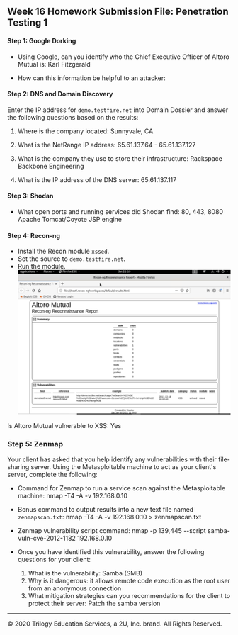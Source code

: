 ## Week 16 Homework Submission File: Penetration Testing 1

#### Step 1: Google Dorking


- Using Google, can you identify who the Chief Executive Officer of Altoro Mutual is:
Karl Fitzgerald

- How can this information be helpful to an attacker:


#### Step 2: DNS and Domain Discovery

Enter the IP address for `demo.testfire.net` into Domain Dossier and answer the following questions based on the results:

  1. Where is the company located: 
  Sunnyvale, CA

  2. What is the NetRange IP address:
  65.61.137.64 - 65.61.137.127

  3. What is the company they use to store their infrastructure:
  Rackspace Backbone Engineering

  4. What is the IP address of the DNS server:
  65.61.137.117

#### Step 3: Shodan

- What open ports and running services did Shodan find:
80, 443, 8080
Apache Tomcat/Coyote JSP engine

#### Step 4: Recon-ng

- Install the Recon module `xssed`. 
- Set the source to `demo.testfire.net`. 
- Run the module. 
![ ](/IMAGES/ScreenShot2021-01-31at12.10.21AM.png)



Is Altoro Mutual vulnerable to XSS: 
Yes

### Step 5: Zenmap

Your client has asked that you help identify any vulnerabilities with their file-sharing server. Using the Metasploitable machine to act as your client's server, complete the following:

- Command for Zenmap to run a service scan against the Metasploitable machine: 
nmap -T4 -A -v 192.168.0.10
 
- Bonus command to output results into a new text file named `zenmapscan.txt`:
nmap -T4 -A -v 192.168.0.10 > zenmapscan.txt
- Zenmap vulnerability script command: 
nmap -p 139,445 --script samba-vuln-cve-2012-1182 192.168.0.10
- Once you have identified this vulnerability, answer the following questions for your client:
  1. What is the vulnerability:
Samba (SMB)
  2. Why is it dangerous:
it allows remote code execution as the root user from an anonymous connection
  3. What mitigation strategies can you recommendations for the client to protect their server:
Patch the samba version
---
© 2020 Trilogy Education Services, a 2U, Inc. brand. All Rights Reserved.  

